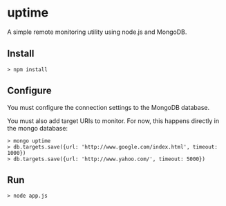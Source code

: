 uptime
======

A simple remote monitoring utility using node.js and MongoDB.

Install
-------

    > npm install

Configure
---------

You must configure the connection settings to the MongoDB database.

You must also add target URIs to monitor. For now, this happens directly in the mongo database:

    > mongo uptime
    > db.targets.save({url: 'http://www.google.com/index.html', timeout: 1000})
    > db.targets.save({url: 'http://www.yahoo.com/', timeout: 5000})

Run
---

    > node app.js
